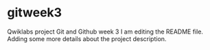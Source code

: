 # gitweek3
Qwiklabs project Git and Github week 3 
I am editing the README file. Adding some more details about the project description.
